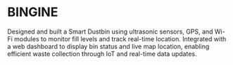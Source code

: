 # BINGINE
Designed and built a Smart Dustbin using ultrasonic sensors, GPS, and Wi-Fi modules to monitor fill levels and track real-time location. Integrated with a web dashboard to display bin status and live map location, enabling efficient waste collection through IoT and real-time data updates.
